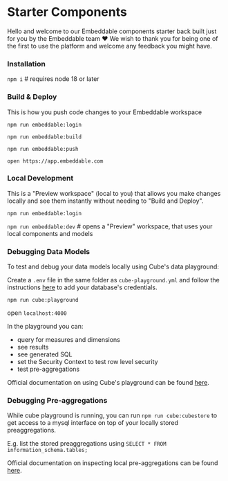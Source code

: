 # Starter Components

Hello and welcome to our Embeddable components starter back built just for you by the Embeddable team ❤️ We wish to thank you for being one of the first to use the platform and welcome any feedback you might have.

### Installation

`npm i` # requires node 18 or later

### Build & Deploy
This is how you push code changes to your Embeddable workspace

`npm run embeddable:login`

`npm run embeddable:build`

`npm run embeddable:push`

`open https://app.embeddable.com`

### Local Development
This is a "Preview workspace" (local to you) that allows you make changes locally and see them instantly without needing to "Build and Deploy".

`npm run embeddable:login`

`npm run embeddable:dev` # opens a "Preview" workspace, that uses your local components and models

### Debugging Data Models
To test and debug your data models locally using Cube's data playground:

Create a `.env` file in the same folder as `cube-playground.yml` and follow the instructions [here](https://cube.dev/docs/product/configuration/data-sources) to add your database's credentials.

`npm run cube:playground`

open `localhost:4000`

In the playground you can:

- query for measures and dimensions
- see results
- see generated SQL
- set the Security Context to test row level security
- test pre-aggregations

Official documentation on using Cube's playground can be found [here](https://cube.dev/docs/product/workspace/playground#running-playground).


### Debugging Pre-aggregations

While cube playground is running, you can run `npm run cube:cubestore` to get access to a mysql interface on top of your locally stored preaggregations.

E.g. list the stored preaggregations using `SELECT * FROM information_schema.tables;`

Official documentation on inspecting local pre-aggregations can be found [here](https://cube.dev/docs/product/caching/using-pre-aggregations#inspecting-pre-aggregations).